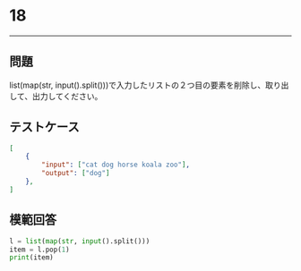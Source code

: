 # 18

---
## 問題

list(map(str, input().split()))で入力したリストの２つ目の要素を削除し、取り出して、出力してください。

## テストケース

```json
[
	{
		"input": ["cat dog horse koala zoo"],
		"output": ["dog"]
  	},
]
```

## 模範回答
```python
l = list(map(str, input().split()))
item = l.pop(1)
print(item)
```